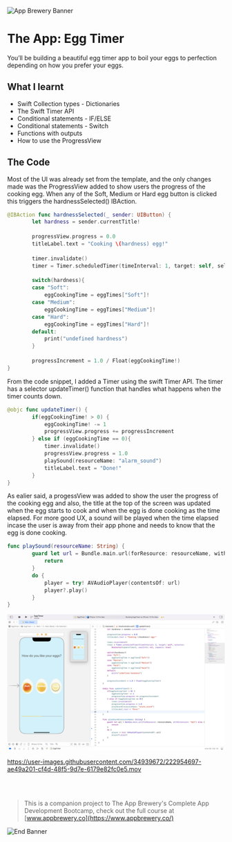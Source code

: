 ![App Brewery Banner](Documentation/AppBreweryBanner.png)

# The App: Egg Timer

You’ll be building a beautiful egg timer app to boil your eggs to perfection depending on how you prefer your eggs. 

## What I learnt

* Swift Collection types - Dictionaries
* The Swift Timer API
* Conditional statements - IF/ELSE
* Conditional statements - Switch
* Functions with outputs
* How to use the ProgressView


## The Code
Most of the UI was already set from the template, and the only changes made was the ProgressView added to show users the 
progress of the cooking egg. When any of the Soft, Medium or Hard egg button is clicked this triggers the hardnessSelected() 
IBAction.

```swift
@IBAction func hardnessSelected(_ sender: UIButton) {
        let hardness = sender.currentTitle!
        
        progressView.progress = 0.0
        titleLabel.text = "Cooking \(hardness) egg!"
        
        timer.invalidate()
        timer = Timer.scheduledTimer(timeInterval: 1, target: self, selector: #selector(updateTimer), userInfo: nil, repeats: true)
        
        switch(hardness){
        case "Soft":
            eggCookingTime = eggTimes["Soft"]!
        case "Medium":
            eggCookingTime = eggTimes["Medium"]!
        case "Hard":
            eggCookingTime = eggTimes["Hard"]!
        default:
            print("undefined hardness")
        }
        
        progressIncrement = 1.0 / Float(eggCookingTime!)
}
```

From the code snippet, I added a Timer using the swift Timer API. The timer has a selector updateTimer() function that handles 
what happens when the timer counts down.

```swift
@objc func updateTimer() {
        if(eggCookingTime! > 0) {
            eggCookingTime! -= 1
            progressView.progress += progressIncrement
        } else if (eggCookingTime == 0){
            timer.invalidate()
            progressView.progress = 1.0
            playSound(resourceName: "alarm_sound")
            titleLabel.text = "Done!"
        }
}
```

As ealier said, a progessView was added to show the user the progress of the cooking egg and also, the title at the top of the
screen was updated when the egg starts to cook and when the egg is done cooking as the time elapsed. For more good UX, a sound
will be played when the time elapsed incase the user is away from their app phone and needs to know that the egg is done cooking.

```swift
func playSound(resourceName: String) {
        guard let url = Bundle.main.url(forResource: resourceName, withExtension: "mp3") else {
            return
        }
        do {
            player = try! AVAudioPlayer(contentsOf: url)
            player?.play()
        }
}
```

![](Documentation/eggtimer-app-screen.png)


https://user-images.githubusercontent.com/34939672/222954697-ae49a201-cf4d-48f5-9d7e-6179e82fc0e5.mov

<br>
<br>



>This is a companion project to The App Brewery's Complete App Development Bootcamp, check out the full course at [www.appbrewery.co](https://www.appbrewery.co/)

![End Banner](Documentation/readme-end-banner.png)


